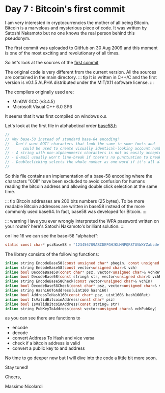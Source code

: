 # Day 7 : Bitcoin's first commit

I am very interested in cryptocurrencies the mother of all being Bitcoin.
Bitcoin is a marvelous and mysterious piece of code. 
It was written by Satoshi Nakamoto but no one knows the real person behind this pseudonym.

The first commit was uploaded to GitHub on 30 Aug 2009 and this moment is one of the most exciting and revolutionary of all times.

So let's look at the sources of the [first commit](https://github.com/bitcoin/bitcoin/tree/4405b78d6059e536c36974088a8ed4d9f0f29898)

The original code is very different from the current version. All the sources are contained in the main directory.
::: tip
It is written in C++/C and the first version is v0.1.5 ALPHA distributed under the MIT/X11 software license.
:::

The compilers originally used are:

* MinGW GCC (v3.4.5)
* Microsoft Visual C++ 6.0 SP6

It seems that it was first compiled on windows o.s.

Let's look at the first file in alphabetical order [base58.h](https://github.com/bitcoin/bitcoin/blob/4405b78d6059e536c36974088a8ed4d9f0f29898/base58.h)

```c
//
// Why base-58 instead of standard base-64 encoding?
// - Don't want 0OIl characters that look the same in some fonts and
//      could be used to create visually identical-looking account numbers.
// - A string with non-alphanumeric characters is not as easily accepted as an account number.
// - E-mail usually won't line-break if there's no punctuation to break at.
// - Doubleclicking selects the whole number as one word if it's all alphanumeric.
//
```

So this file contains an implementation of a base-58 encoding where the characters "0OIl" have been excluded to avoid confusion for humans reading the bitcoin address and allowing double click selection at the same time.


::: tip
Bitcoin addresses are 200 bits numbers (25 bytes). 
To be more readable Bitcoin addresses are written in base58 instead of the more commonly used base64. In fact, base58 was developed for Bitcoin. 
:::

::: warning
Have you ever wrongly interpreted the WPA password written on your router? here's Satoshi Nakamoto's brilliant solution.
:::

on line 16 we can see the base-58 "alphabet":

```c
static const char* pszBase58 = "123456789ABCDEFGHJKLMNPQRSTUVWXYZabcdefghijkmnopqrstuvwxyz";
```

The library consists of the following functions:

```c
inline string EncodeBase58(const unsigned char* pbegin, const unsigned char* pend)
inline string EncodeBase58(const vector<unsigned char>& vch)
inline bool DecodeBase58(const char* psz, vector<unsigned char>& vchRet)
inline bool DecodeBase58(const string& str, vector<unsigned char>& vchRet)
inline string EncodeBase58Check(const vector<unsigned char>& vchIn)
inline bool DecodeBase58Check(const char* psz, vector<unsigned char>& vchRet)
inline string Hash160ToAddress(uint160 hash160)
inline bool AddressToHash160(const char* psz, uint160& hash160Ret)
inline bool IsValidBitcoinAddress(const char* psz)
inline bool IsValidBitcoinAddress(const string& str)
inline string PubKeyToAddress(const vector<unsigned char>& vchPubKey)
```

as you can see there are functions to 
* encode 
* decode
* convert Address To Hash and vice versa
* check if a bitcoin address is valid 
* convert a public key to and address 

No time to go deeper now but I will dive into the code a little bit more soon.

Stay tuned!

Cheers, 

Massimo Nicolardi





